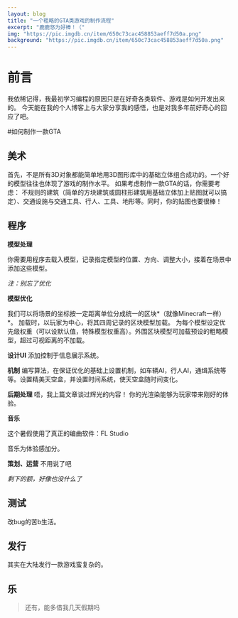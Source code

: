 ```yaml
---
layout: blog
title: "一个粗略的GTA类游戏的制作流程"
excerpt: "鹿鹿悠为好棒！（"
img: "https://pic.imgdb.cn/item/650c73cac458853aeff7d50a.png"
background: "https://pic.imgdb.cn/item/650c73cac458853aeff7d50a.png"
---
```


# 前言

我依稀记得，我最初学习编程的原因只是在好奇各类软件、游戏是如何开发出来的。
今天能在我的个人博客上与大家分享我的感悟，也是对我多年前好奇心的回应了吧。

#如何制作一款GTA

## 美术

首先，不是所有3D对象都能简单地用3D图形库中的基础立体组合成功的。一个好的模型往往也体现了游戏的制作水平。
如果考虑制作一款GTA的话，你需要考虑：
不规则的建筑（简单的方块建筑或圆柱形建筑用基础立体加上贴图就可以搞定）、交通设施与交通工具、行人、工具、地形等。同时，你的贴图也要很棒！

## 程序

**模型处理**

你需要用程序去载入模型，记录指定模型的位置、方向、调整大小，接着在场景中添加这些模型。

*注：别忘了优化*

**模型优化**

我们可以将场景的坐标按一定距离单位分成统一的区块*（就像Minecraft一样）*。
加载时，以玩家为中心，将其四周记录的区块模型加载。
为每个模型设定优先级权重（可以设默认值，特殊模型权重高）。外围区块模型可加载预设的粗略模型，超过可视距离的不加载。

**设计UI**
添加控制于信息展示系统。

**机制**
编写算法，在保证优化的基础上设置机制，如车辆AI，行人AI，通缉系统等等。设置精美天空盒，并设置时间系统，使天空盒随时间变化。

**后期处理**
唔，我上篇文章谈过辉光的内容！
你的光渲染能够为玩家带来刚好的体验。

**音乐**

这个暑假使用了真正的编曲软件：FL Studio

音乐为体验感加分。

**策划、运营**
不用说了吧

*剩下的额，好像也没什么了*

## 测试

改bug的苦b生活。

## 发行

其实在大陆发行一款游戏蛮复杂的。

## 乐

> 还有，能多借我几天假期吗